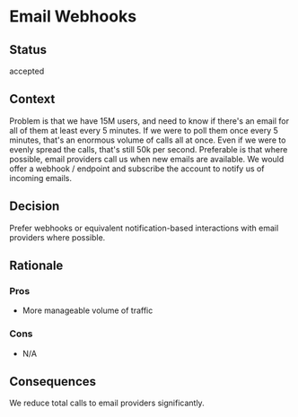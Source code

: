 # Email Webhooks

## Status

accepted

## Context

Problem is that we have 15M users, and need to know if there's an email for all of them at least every 5 minutes. If we were to poll them once every 5 minutes, that's an enormous volume of calls all at once. Even if we were to evenly spread the calls, that's still 50k per second. Preferable is that where possible, email providers call us when new emails are available. We would offer a webhook / endpoint and subscribe the account to notify us of incoming emails.

## Decision

Prefer webhooks or equivalent notification-based interactions with email providers where possible.

## Rationale

### Pros

- More manageable volume of traffic

### Cons

- N/A

## Consequences

We reduce total calls to email providers significantly.

